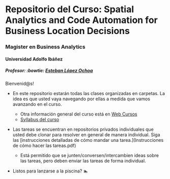 # Repositorio del Curso: Spatial Analytics and Code Automation for Business Location Decisions
### Magister en Business Analytics
#### Universidad Adolfo Ibáñez
##### Profesor: :bowtie: [Esteban López Ochoa](https://estebanlp.github.io/mywebsite/index.html)

Bienvenid@s!

- En este repositorio estarán todas las clases organizadas en carpetas. La idea es que usted vaya navegando por ellas a medida que vamos avanzando en el curso. 
    * Otra información general del curso está en [Web Cursos](https://webcursos.uai.cl) 
    * [Syllabus del curso](Syllabus_SpatialAnalytics_UAI_LopezE.pdf)

- Las tareas se encuentran en repositorios privados individuales que usted debe clonar para resolver en general de manera individual. Siga las [instrucciones detalladas de cómo mandar una tarea.](Instrucciones de cómo hacer las tareas.pdf)
  * Está permitido que se junten/conversen/intercambien ideas sobre las tareas, pero deben enviar las tareas de forma individual. 

- Listos para lanzarse a la piscina? :swimmer:
